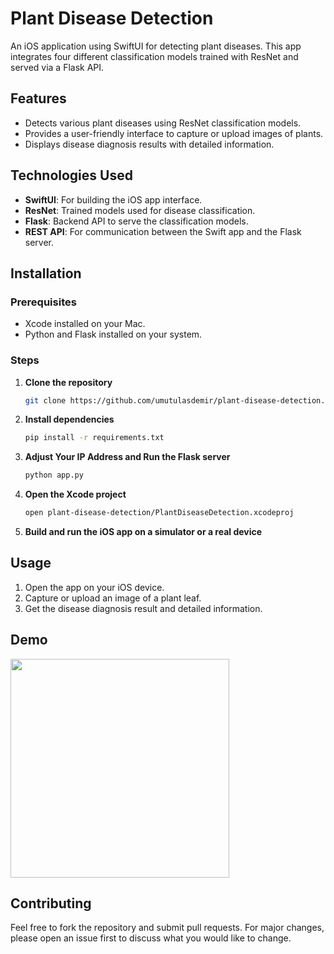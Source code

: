 # Plant Disease Detection

An iOS application using SwiftUI for detecting plant diseases. This app integrates four different classification models trained with ResNet and served via a Flask API.

## Features

- Detects various plant diseases using ResNet classification models.
- Provides a user-friendly interface to capture or upload images of plants.
- Displays disease diagnosis results with detailed information.

## Technologies Used

- **SwiftUI**: For building the iOS app interface.
- **ResNet**: Trained models used for disease classification.
- **Flask**: Backend API to serve the classification models.
- **REST API**: For communication between the Swift app and the Flask server.

## Installation

### Prerequisites

- Xcode installed on your Mac.
- Python and Flask installed on your system.

### Steps

1. **Clone the repository**

    ```bash
    git clone https://github.com/umutulasdemir/plant-disease-detection.git
    ```

2. **Install dependencies**

    ```bash
    pip install -r requirements.txt
    ```

3. **Adjust Your IP Address and Run the Flask server**

    ```bash
    python app.py
    ```

4. **Open the Xcode project**

    ```bash
    open plant-disease-detection/PlantDiseaseDetection.xcodeproj
    ```

5. **Build and run the iOS app on a simulator or a real device**

## Usage

1. Open the app on your iOS device.
2. Capture or upload an image of a plant leaf.
3. Get the disease diagnosis result and detailed information.

## Demo

<img src="https://github.com/umutulasdemir/plant-disease-detection-swiftui/assets/68897681/3df9940c-5d90-429b-be97-3ffd12634950" width="350">

## Contributing

Feel free to fork the repository and submit pull requests. For major changes, please open an issue first to discuss what you would like to change.
